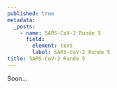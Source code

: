 ```yaml
---
published: true
metadata:
  _posts:
    - name: SARS-CoV-2 Runde 5
      field:
        element: text
        label: SARS-CoV-2 Runde 5
title: SARS-CoV-2 Runde 5
---
```


<p>Soon...</p>
